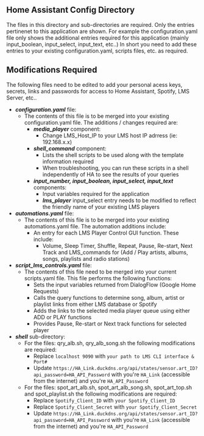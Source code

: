 ## Home Assistant Config Directory
The files in this directory and sub-directories are required.  Only the entries pertinenet to this application are shown.  For example the configuration.yaml file only shows the additional entries required for this application (mainly input_boolean, input_select, input_text, etc..)
In short you need to add these entries to your existing configuration.yaml, scripts files, etc. as required.

## Modifications Required
The following files need to be edited to add your personal acess keys, secrets, links and passwords for access to Home Assistant, Spotify, LMS Server, etc..
- **_configuration.yaml_** file:
  - The contents of this file is to be merged into your existing configuration.yaml file.  The additions / changes required are:
    - **_media_player_** component:
      - Change LMS_Host_IP to your LMS host IP adrress (ie: 192.168.x.x)
    - **_shell_command_** component:
      - Lists the shell scripts to be used along with the template information required
      - When troubleshooting, you can run these scripts in a shell independently of HA to see the results of your queries
    - **_input_number, input_boolean, input_select, input_text_** components:
      - Input variables required for the application
      - **_lms_player_** input_select entry needs to be modified to reflect the friendly name of your existing LMS players
- **_automations.yaml_** file:
  - The contents of this file is to be merged into your existing automations.yaml file.  The automation additions include:
    - An entry for each LMS Player Control GUI function.  These include:
        - Volume, Sleep Timer, Shuffle, Repeat, Pause, Re-start, Next Track and LMS_commands for (Add / Play artists, albums, songs, playlists and radio stations)
- **_script_lms_controls.yaml_** file:
  - The contents of this file need to be merged into your current scripts.yaml file.  This file performs the following functions:
    - Sets the input variables returned from DialogFlow (Google Home Requests)
    - Calls the query functions to determine song, album, artist or playlist links from either LMS database or Spotify
    - Adds the links to the selected media player queue using either ADD or PLAY functions
    - Provides Pause, Re-start or Next track functions for selected player
- **_shell_** sub-directory:
  - For the files:  qry_alb.sh, qry_alb_song.sh the following modifications are required:
    - Replace `localhost 9090` with `your path to LMS CLI interface & Port#`
    - Update `https://HA_Link.duckdns.org/api/states/sensor.art_ID?api_password=HA_API_Password` with you're `HA_Link` (accessible from the internet) and you're `HA_API_Password`
  - For the files:  spot_art_alb.sh, spot_art_alb_song.sh, spot_art_top.sh and spot_playlist.sh the following modifications are required:
    - Replace `Spotify_Client_ID` with `your Spotify_Client_ID`
    - Replace `Spotify_Client_Secret` with `your Spotify_Client_Secret`
    - Update `https://HA_Link.duckdns.org/api/states/sensor.art_ID?api_password=HA_API_Password` with you're `HA_Link` (accessible from the internet) and you're `HA_API_Password`
  
  
